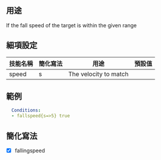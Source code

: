 ## 用途
If the fall speed of the target is within the given range


## 細項設定

| 技能名稱 | 簡化寫法| 用途 | 預設值 |
|-----------|-----------|----------------------------------------------------------------------|---------|
| speed | s | The velocity to match   | |


## 範例

```yaml
  Conditions:
  - fallspeed{s=>5} true
```


## 簡化寫法
- [x] fallingspeed